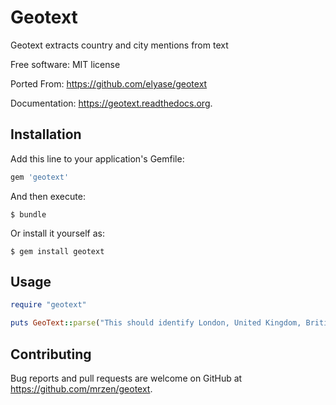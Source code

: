 # Geotext

Geotext extracts country and city mentions from text

Free software: MIT license

Ported From: https://github.com/elyase/geotext

Documentation: https://geotext.readthedocs.org.

## Installation

Add this line to your application's Gemfile:

```ruby
gem 'geotext'
```

And then execute:

    $ bundle

Or install it yourself as:

    $ gem install geotext

## Usage
```ruby
require "geotext"

puts GeoText::parse("This should identify London, United Kingdom, British, Thai China, Moscow, etc")
```
## Contributing

Bug reports and pull requests are welcome on GitHub at https://github.com/mrzen/geotext.

